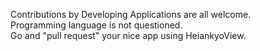 Contributions by Developing Applications are all welcome.  
Programming language is not questioned.  
Go and "pull request" your nice app using HeiankyoView.
